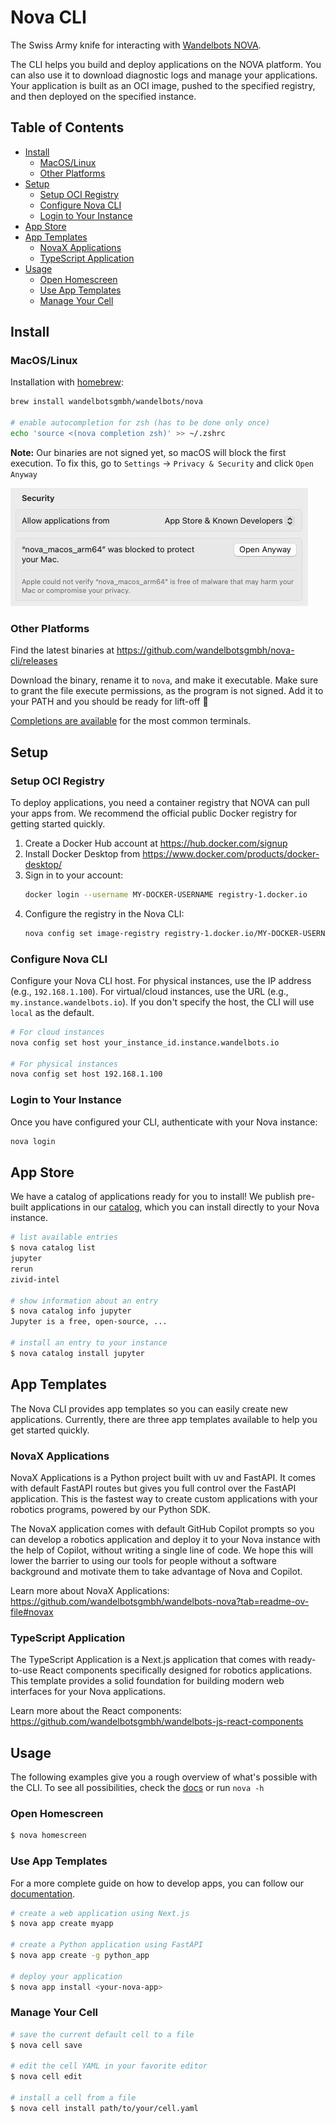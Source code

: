 # Nova CLI

The Swiss Army knife for interacting with [Wandelbots NOVA](https://www.wandelbots.com/).

The CLI helps you build and deploy applications on the NOVA platform. You can also use it to download diagnostic logs and manage your applications. Your application is built as an OCI image, pushed to the specified registry, and then deployed on the specified instance.

## Table of Contents

- [Install](#install)
  - [MacOS/Linux](#macoslinux)
  - [Other Platforms](#other-platforms)
- [Setup](#setup)
  - [Setup OCI Registry](#setup-oci-registry)
  - [Configure Nova CLI](#configure-nova-cli)
  - [Login to Your Instance](#login-to-your-instance)
- [App Store](#app-store)
- [App Templates](#app-templates)
  - [NovaX Applications](#novax-applications)
  - [TypeScript Application](#typescript-application)
- [Usage](#usage)
  - [Open Homescreen](#open-homescreen)
  - [Use App Templates](#use-app-templates)
  - [Manage Your Cell](#manage-your-cell)

## Install

### MacOS/Linux

Installation with [homebrew](https://brew.sh/):
```bash
brew install wandelbotsgmbh/wandelbots/nova

# enable autocompletion for zsh (has to be done only once)
echo 'source <(nova completion zsh)' >> ~/.zshrc
```

**Note:** Our binaries are not signed yet, so macOS will block the first execution.
To fix this, go to `Settings` → `Privacy & Security` and click `Open Anyway`

![](settings.jpeg)

### Other Platforms

Find the latest binaries at https://github.com/wandelbotsgmbh/nova-cli/releases

Download the binary, rename it to `nova`, and make it executable. Make sure to grant the file execute permissions, as the program is not signed. Add it to your PATH and you should be ready for lift-off 🚀

[Completions are available](docs/nova_completion.md) for the most common terminals.

## Setup

### Setup OCI Registry

To deploy applications, you need a container registry that NOVA can pull your apps from. We recommend the official public Docker registry for getting started quickly.

1. Create a Docker Hub account at https://hub.docker.com/signup
2. Install Docker Desktop from https://www.docker.com/products/docker-desktop/
3. Sign in to your account:
   ```bash
   docker login --username MY-DOCKER-USERNAME registry-1.docker.io
   ```
4. Configure the registry in the Nova CLI:
   ```bash
   nova config set image-registry registry-1.docker.io/MY-DOCKER-USERNAME
   ```

### Configure Nova CLI

Configure your Nova CLI host. For physical instances, use the IP address (e.g., `192.168.1.100`). For virtual/cloud instances, use the URL (e.g., `my.instance.wandelbots.io`). If you don't specify the host, the CLI will use `local` as the default.

```bash
# For cloud instances
nova config set host your_instance_id.instance.wandelbots.io

# For physical instances  
nova config set host 192.168.1.100
```

### Login to Your Instance

Once you have configured your CLI, authenticate with your Nova instance:

```bash
nova login
```

## App Store

We have a catalog of applications ready for you to install! We publish pre-built applications in our [catalog](https://github.com/wandelbotsgmbh/catalog), which you can install directly to your Nova instance.

```bash
# list available entries
$ nova catalog list
jupyter
rerun
zivid-intel

# show information about an entry
$ nova catalog info jupyter
Jupyter is a free, open-source, ...

# install an entry to your instance
$ nova catalog install jupyter
```

## App Templates

The Nova CLI provides app templates so you can easily create new applications. Currently, there are three app templates available to help you get started quickly.

### NovaX Applications

NovaX Applications is a Python project built with uv and FastAPI. It comes with default FastAPI routes but gives you full control over the FastAPI application. This is the fastest way to create custom applications with your robotics programs, powered by our Python SDK.

The NovaX application comes with default GitHub Copilot prompts so you can develop a robotics application and deploy it to your Nova instance with the help of Copilot, without writing a single line of code. We hope this will lower the barrier to using our tools for people without a software background and motivate them to take advantage of Nova and Copilot.

Learn more about NovaX Applications: https://github.com/wandelbotsgmbh/wandelbots-nova?tab=readme-ov-file#novax

### TypeScript Application

The TypeScript Application is a Next.js application that comes with ready-to-use React components specifically designed for robotics applications. This template provides a solid foundation for building modern web interfaces for your Nova applications.

Learn more about the React components: https://github.com/wandelbotsgmbh/wandelbots-js-react-components

## Usage

The following examples give you a rough overview of what's possible with the CLI.
To see all possibilities, check the [docs](docs/nova.md) or run `nova -h`

### Open Homescreen

```bash
$ nova homescreen
```

### Use App Templates

For a more complete guide on how to develop apps, you can follow our [documentation](https://docs.wandelbots.io/24.10/intro-development/).

```bash
# create a web application using Next.js 
$ nova app create myapp

# create a Python application using FastAPI
$ nova app create -g python_app

# deploy your application 
$ nova app install <your-nova-app>
```

### Manage Your Cell

```bash
# save the current default cell to a file
$ nova cell save

# edit the cell YAML in your favorite editor
$ nova cell edit

# install a cell from a file
$ nova cell install path/to/your/cell.yaml
```
